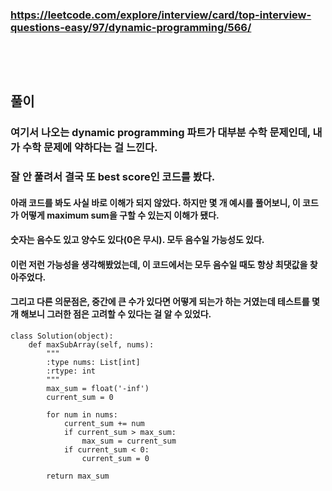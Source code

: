 ### https://leetcode.com/explore/interview/card/top-interview-questions-easy/97/dynamic-programming/566/
### <br/><br/>

## 풀이
### 여기서 나오는 dynamic programming 파트가 대부분 수학 문제인데, 내가 수학 문제에 약하다는 걸 느낀다.
### 잘 안 풀려서 결국 또 best score인 코드를 봤다.
#### 아래 코드를 봐도 사실 바로 이해가 되지 않았다. 하지만 몇 개 예시를 풀어보니, 이 코드가 어떻게 maximum sum을 구할 수 있는지 이해가 됐다.
#### 숫자는 음수도 있고 양수도 있다(0은 무시). 모두 음수일 가능성도 있다.
#### 이런 저런 가능성을 생각해봤었는데, 이 코드에서는 모두 음수일 때도 항상 최댓값을 찾아주었다.
#### 그리고 다른 의문점은, 중간에 큰 수가 있다면 어떻게 되는가 하는 거였는데 테스트를 몇 개 해보니 그러한 점은 고려할 수 있다는 걸 알 수 있었다.
```
class Solution(object):
    def maxSubArray(self, nums):
        """
        :type nums: List[int]
        :rtype: int
        """
        max_sum = float('-inf')
        current_sum = 0
        
        for num in nums:
            current_sum += num
            if current_sum > max_sum:
                max_sum = current_sum
            if current_sum < 0:
                current_sum = 0
        
        return max_sum
```
